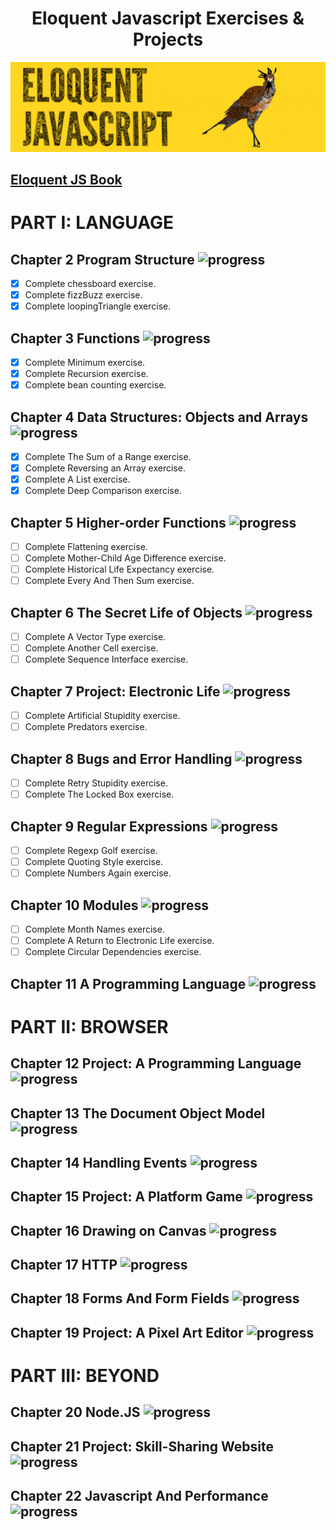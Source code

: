 <p align="center">
  <h1 align="center"> Eloquent Javascript Exercises & Projects</h1>
</p>
<p align="center">
  <img src="images/eloquent-javascript.png" />
</p>


## [ Eloquent JS Book ](https://eloquentjavascript.net/)

# PART I: LANGUAGE 

## Chapter 2 Program Structure ![progress](http://progressed.io/bar/100?title=completed "progress")
- [x] Complete chessboard exercise.
- [x] Complete fizzBuzz exercise.
- [x] Complete loopingTriangle exercise.

## Chapter 3 Functions ![progress](http://progressed.io/bar/100?title=completed "progress")
- [x] Complete Minimum exercise.
- [x] Complete Recursion exercise.
- [x] Complete bean counting exercise.

## Chapter 4 Data Structures: Objects and Arrays ![progress](http://progressed.io/bar/0?title=completed "progress")
- [x] Complete The Sum of a Range exercise.
- [x] Complete Reversing an Array exercise.
- [x] Complete A List exercise.
- [x] Complete Deep Comparison exercise.

## Chapter 5 Higher-order Functions ![progress](http://progressed.io/bar/0?title=completed "progress")
- [ ] Complete Flattening exercise.
- [ ] Complete Mother-Child Age Difference exercise.
- [ ] Complete Historical Life Expectancy exercise.
- [ ] Complete Every And Then Sum exercise.

## Chapter 6 The Secret Life of Objects ![progress](http://progressed.io/bar/0?title=completed "progress")
- [ ] Complete A Vector Type exercise.
- [ ] Complete Another Cell exercise.
- [ ] Complete Sequence Interface exercise.

## Chapter 7 Project: Electronic Life ![progress](http://progressed.io/bar/0?title=completed "progress")
- [ ] Complete Artificial Stupidity exercise.
- [ ] Complete Predators exercise.

## Chapter 8 Bugs and Error Handling ![progress](http://progressed.io/bar/0?title=completed "progress")
- [ ] Complete Retry Stupidity exercise.
- [ ] Complete The Locked Box exercise.

## Chapter 9 Regular Expressions ![progress](http://progressed.io/bar/0?title=completed "progress")
- [ ] Complete Regexp Golf exercise.
- [ ] Complete Quoting Style exercise.
- [ ] Complete Numbers Again exercise.

## Chapter 10 Modules ![progress](http://progressed.io/bar/0?title=completed "progress")
- [ ] Complete Month Names exercise.
- [ ] Complete A Return to Electronic Life exercise.
- [ ] Complete Circular Dependencies exercise.

## Chapter 11 A Programming Language ![progress](http://progressed.io/bar/0?title=completed "progress")

# PART II: BROWSER

## Chapter 12 Project: A Programming Language ![progress](http://progressed.io/bar/0?title=completed "progress")

## Chapter 13 The Document Object Model ![progress](http://progressed.io/bar/0?title=completed "progress")

## Chapter 14 Handling Events ![progress](http://progressed.io/bar/0?title=completed "progress")

## Chapter 15 Project: A Platform Game ![progress](http://progressed.io/bar/0?title=completed "progress")

## Chapter 16 Drawing on Canvas ![progress](http://progressed.io/bar/0?title=completed "progress")

## Chapter 17 HTTP ![progress](http://progressed.io/bar/0?title=completed "progress")

## Chapter 18  Forms And Form Fields ![progress](http://progressed.io/bar/0?title=completed "progress")

## Chapter 19 Project: A Pixel Art Editor ![progress](http://progressed.io/bar/0?title=completed "progress")

# PART III: BEYOND

## Chapter 20 Node.JS ![progress](http://progressed.io/bar/0?title=completed "progress")

## Chapter 21 Project: Skill-Sharing Website ![progress](http://progressed.io/bar/0?title=completed "progress")

## Chapter 22 Javascript And Performance ![progress](http://progressed.io/bar/0?title=completed "progress")


